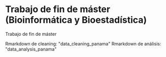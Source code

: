 # Trabajo de fin de máster (Bioinformática y Bioestadística)
Trabajo de fin de máster

Rmarkdown de cleaning: "data_cleaning_panama"
Rmarkdown de análisis: "data_analysis_panama"
